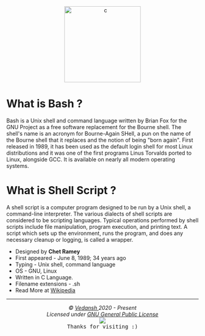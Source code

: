 <div align="center">
    <a href="https://en.wikipedia.org/wiki/Shell_script/" target="_blank" rel="noreferrer"> 
        <img src="https://cdn.jsdelivr.net/gh/offensive-vk/Icons@master/bash/bash-original.svg" alt="c" width="200" height="200" /> 
    </a> 
</div> 

# **What is Bash** ?
Bash is a Unix shell and command language written by Brian Fox for the GNU Project as a free software replacement for the Bourne shell. The shell's name is an acronym for Bourne-Again SHell, a pun on the name of the Bourne shell that it replaces and the notion of being "born again". First released in 1989, it has been used as the default login shell for most Linux distributions and it was one of the first programs Linus Torvalds ported to Linux, alongside GCC. It is available on nearly all modern operating systems.

# **What is Shell Script** ?
A shell script is a computer program designed to be run by a Unix shell, a command-line interpreter. The various dialects of shell scripts are considered to be scripting languages. Typical operations performed by shell scripts include file manipulation, program execution, and printing text. A script which sets up the environment, runs the program, and does any necessary cleanup or logging, is called a wrapper.

- Designed by **Chet Ramey**
- First appeared - June 8, 1989; 34 years ago
- Typing - Unix shell, command language
- OS - GNU, Linux
- Written in C Language.
- Filename extensions - .sh
- Read More at [Wikipedia](https://en.wikipedia.org/wiki/Shell_script)

---

<p align="center">
  <i>&copy; <a href="https://github.com/offensive-vk/">Vedansh </a> 2020 - Present</i><br>
  <i>Licensed under <a href="https://github.com/offensive-vk/Classics/tree/classic/LICENSE">GNU General Public License</a></i><br>
  <a href="https://github.com/TheHamsterBot"><img src="https://i.ibb.co/4KtpYxb/octocat-clean-mini.png" /></a><br>
  <kbd>Thanks for visiting :)</kbd>
</p>
</details>
